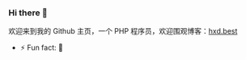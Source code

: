 ### Hi there 👋



欢迎来到我的 Github 主页，一个 PHP 程序员，欢迎围观博客：[hxd.best](https://hxd.best/)


- ⚡ Fun fact: 🐸

